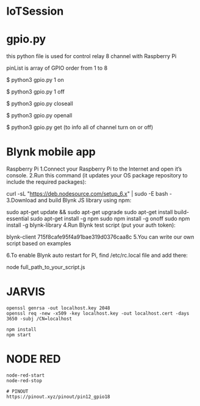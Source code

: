 # IoTSession

# gpio.py

this python file is used for control relay 8 channel with Raspberry Pi

pinList is array of GPIO order from 1 to 8

$ python3 gpio.py 1 on

$ python3 gpio.py 1 off

$ python3 gpio.py closeall

$ python3 gpio.py openall

$ python3 gpio.py get (to info all of channel turn on or off)


# Blynk mobile app

Raspberry Pi
1.Connect your Raspberry Pi to the Internet and open it’s console.
2.Run this command (it updates your OS package repository to include the required packages):

 curl -sL "https://deb.nodesource.com/setup_6.x" | sudo -E bash -
3.Download and build Blynk JS library using npm:

 sudo apt-get update && sudo apt-get upgrade
 sudo apt-get install build-essential
 sudo apt-get install -g npm 
 sudo npm install -g onoff
 sudo npm install -g blynk-library
4.Run Blynk test script (put your auth token):

 blynk-client 715f8cafe95f4a91bae319d0376caa8c
5.You can write our own script based on examples

6.To enable Blynk auto restart for Pi, find /etc/rc.local file and add there:

 node full_path_to_your_script.js <Auth Token>


# JARVIS
```
openssl genrsa -out localhost.key 2048
openssl req -new -x509 -key localhost.key -out localhost.cert -days 3650 -subj /CN=localhost
```
```
npm install
npm start
```

# NODE RED
```
node-red-start
node-red-stop

# PINOUT
https://pinout.xyz/pinout/pin12_gpio18
```